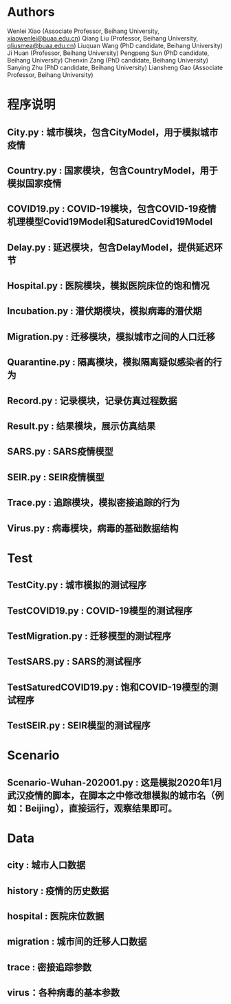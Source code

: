 # Authors
Wenlei Xiao (Associate Professor, Beihang University, xiaowenlei@buaa.edu.cn) 
Qiang Liu  (Professor, Beihang University, qliusmea@buaa.edu.cn)
Liuquan Wang (PhD candidate, Beihang University)
Ji Huan (Professor, Beihang University)
Pengpeng Sun (PhD candidate, Beihang University)
Chenxin Zang (PhD candidate, Beihang University)
Sanying Zhu (PhD candidate, Beihang University)
Liansheng Gao (Associate Professor, Beihang University)

# 程序说明
## City.py : 城市模块，包含CityModel，用于模拟城市疫情
## Country.py : 国家模块，包含CountryModel，用于模拟国家疫情
## COVID19.py : COVID-19模块，包含COVID-19疫情机理模型Covid19Model和SaturedCovid19Model
## Delay.py : 延迟模块，包含DelayModel，提供延迟环节
## Hospital.py : 医院模块，模拟医院床位的饱和情况
## Incubation.py : 潜伏期模块，模拟病毒的潜伏期
## Migration.py : 迁移模块，模拟城市之间的人口迁移
## Quarantine.py : 隔离模块，模拟隔离疑似感染者的行为
## Record.py : 记录模块，记录仿真过程数据
## Result.py : 结果模块，展示仿真结果
## SARS.py : SARS疫情模型
## SEIR.py : SEIR疫情模型
## Trace.py : 追踪模块，模拟密接追踪的行为
## Virus.py : 病毒模块，病毒的基础数据结构

# Test
## TestCity.py : 城市模拟的测试程序
## TestCOVID19.py : COVID-19模型的测试程序
## TestMigration.py : 迁移模型的测试程序
## TestSARS.py : SARS的测试程序
## TestSaturedCOVID19.py : 饱和COVID-19模型的测试程序
## TestSEIR.py : SEIR模型的测试程序

# Scenario
## Scenario-Wuhan-202001.py : 这是模拟2020年1月武汉疫情的脚本，在脚本之中修改想模拟的城市名（例如：Beijing），直接运行，观察结果即可。

# Data
## city : 城市人口数据
## history : 疫情的历史数据
## hospital : 医院床位数据
## migration : 城市间的迁移人口数据
## trace : 密接追踪参数
## virus：各种病毒的基本参数